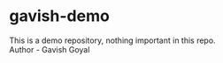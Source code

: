 # gavish-demo

This is a demo repository, nothing important in this repo.
<br>
Author - Gavish Goyal
